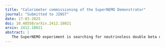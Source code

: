 ```yaml
---
title: "Calorimeter commissioning of the SuperNEMO Demonstrator"
journal: "Submitted to JINST"
date: 17-03-2025
doi: 10.48550/arXiv.2412.18021
arxiv: 2412.18021
abstract: |
   The SuperNEMO experiment is searching for neutrinoless double beta decay of $^{82}$Se, with the unique combination of a tracking detector and a segmented calorimeter. This feature allows to detect the two electrons emitted in the decay and measure their individual energy and angular distribution. The SuperNEMO calorimeter consists of 712 plastic scintillator blocks readout by large PMTs. After the construction of the demonstrator calorimeter underground, we have performed its first commissioning using γ-particles from calibration sources or from the ambient radioactive background. This article presents the quality assurance tests of the SuperNEMO demonstrator calorimeter and its first time and energy calibrations, with the associated methods.
---
```

